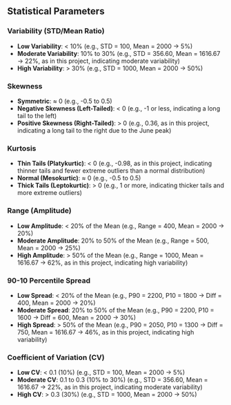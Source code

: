 ## Statistical Parameters

### Variability (STD/Mean Ratio)
- **Low Variability**: < 10% (e.g., STD = 100, Mean = 2000 → 5%)
- **Moderate Variability**: 10% to 30% (e.g., STD = 356.60, Mean = 1616.67 → 22%, as in this project, indicating moderate variability)
- **High Variability**: > 30% (e.g., STD = 1000, Mean = 2000 → 50%)

### Skewness
- **Symmetric**: ≈ 0 (e.g., -0.5 to 0.5)
- **Negative Skewness (Left-Tailed)**: < 0 (e.g., -1 or less, indicating a long tail to the left)
- **Positive Skewness (Right-Tailed)**: > 0 (e.g., 0.36, as in this project, indicating a long tail to the right due to the June peak)

### Kurtosis
- **Thin Tails (Platykurtic)**: < 0 (e.g., -0.98, as in this project, indicating thinner tails and fewer extreme outliers than a normal distribution)
- **Normal (Mesokurtic)**: ≈ 0 (e.g., -0.5 to 0.5)
- **Thick Tails (Leptokurtic)**: > 0 (e.g., 1 or more, indicating thicker tails and more extreme outliers)

### Range (Amplitude)
- **Low Amplitude**: < 20% of the Mean (e.g., Range = 400, Mean = 2000 → 20%)
- **Moderate Amplitude**: 20% to 50% of the Mean (e.g., Range = 500, Mean = 2000 → 25%)
- **High Amplitude**: > 50% of the Mean (e.g., Range = 1000, Mean = 1616.67 → 62%, as in this project, indicating high variability)

### 90-10 Percentile Spread
- **Low Spread**: < 20% of the Mean (e.g., P90 = 2200, P10 = 1800 → Diff = 400, Mean = 2000 → 20%)
- **Moderate Spread**: 20% to 50% of the Mean (e.g., P90 = 2200, P10 = 1600 → Diff = 600, Mean = 2000 → 30%)
- **High Spread**: > 50% of the Mean (e.g., P90 = 2050, P10 = 1300 → Diff = 750, Mean = 1616.67 → 46%, as in this project, indicating high variability)

### Coefficient of Variation (CV)
- **Low CV**: < 0.1 (10%) (e.g., STD = 100, Mean = 2000 → 5%)
- **Moderate CV**: 0.1 to 0.3 (10% to 30%) (e.g., STD = 356.60, Mean = 1616.67 → 22%, as in this project, indicating moderate variability)
- **High CV**: > 0.3 (30%) (e.g., STD = 1000, Mean = 2000 → 50%)
